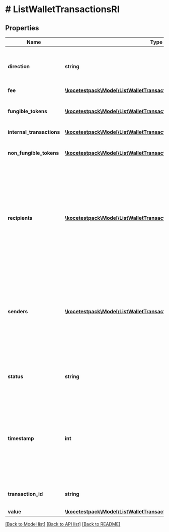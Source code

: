 # # ListWalletTransactionsRI

## Properties

Name | Type | Description | Notes
------------ | ------------- | ------------- | -------------
**direction** | **string** | Defines the direction of the transaction, e.g. incoming. |
**fee** | [**\kocetestpack\Model\ListWalletTransactionsRIFee**](ListWalletTransactionsRIFee.md) |  |
**fungible_tokens** | [**\kocetestpack\Model\ListWalletTransactionsRIFungibleTokensInner[]**](ListWalletTransactionsRIFungibleTokensInner.md) | Represents fungible tokens&#39;es detailed information | [optional]
**internal_transactions** | [**\kocetestpack\Model\ListWalletTransactionsRIInternalTransactionsInner[]**](ListWalletTransactionsRIInternalTransactionsInner.md) |  | [optional]
**non_fungible_tokens** | [**\kocetestpack\Model\ListWalletTransactionsRINonFungibleTokensInner[]**](ListWalletTransactionsRINonFungibleTokensInner.md) | Represents non-fungible tokens&#39;es detailed information. | [optional]
**recipients** | [**\kocetestpack\Model\ListWalletTransactionsRIRecipientsInner[]**](ListWalletTransactionsRIRecipientsInner.md) | Represents a list of recipient addresses with the respective amounts. In account-based protocols like Ethereum there is only one address in this list. |
**senders** | [**\kocetestpack\Model\ListWalletTransactionsRISendersInner[]**](ListWalletTransactionsRISendersInner.md) | Represents a list of sender addresses with the respective amounts. In account-based protocols like Ethereum there is only one address in this list. |
**status** | **string** | Defines the status of the transaction, if it is confirmed or unconfirmed. |
**timestamp** | **int** | Defines the exact date/time in Unix Timestamp when this transaction was mined, confirmed or first seen in Mempool, if it is unconfirmed. |
**transaction_id** | **string** | Represents the unique TD of the transaction. |
**value** | [**\kocetestpack\Model\ListWalletTransactionsRIValue**](ListWalletTransactionsRIValue.md) |  |

[[Back to Model list]](../../README.md#models) [[Back to API list]](../../README.md#endpoints) [[Back to README]](../../README.md)
